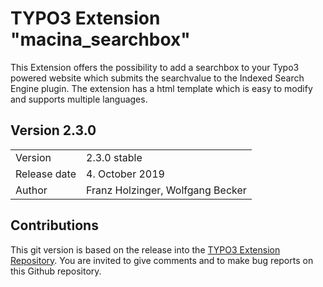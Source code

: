 # TYPO3 Extension "macina_searchbox"
This Extension offers the possibility to add a searchbox to your Typo3 powered website which submits the searchvalue to the Indexed Search Engine  plugin. The extension has a html template which is easy to modify and supports multiple languages.

## Version 2.3.0

<table>
	<tr><td>Version</td><td>2.3.0 stable</td></tr>
	<tr><td>Release date</td><td>4. October 2019</td></tr>
	<tr><td>Author</td><td>Franz Holzinger, Wolfgang Becker</td></tr>
</table>

## Contributions
This git version is based on the release into the [TYPO3 Extension Repository](http://www.typo3.org/extensions/).
You are invited to give comments and to make bug reports on this Github repository.

